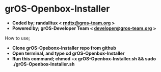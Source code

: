 grOS-Openbox-Installer
======================

+ **Coded by; randalltux < rndtx@gros-team.org >**
+ **Powered by; grOS-Developer Team < developer@gros-team.org >**

How to use;

+ **Clone grOS-Opebonx-Installer repo from github**
+ **Open terminal, and type cd grOS-Openbox-Installer**
+ **Run this command; chmod +x grOS-Openbox-Installer.sh && sudo ./grOS-Openbox-Installer.sh**
